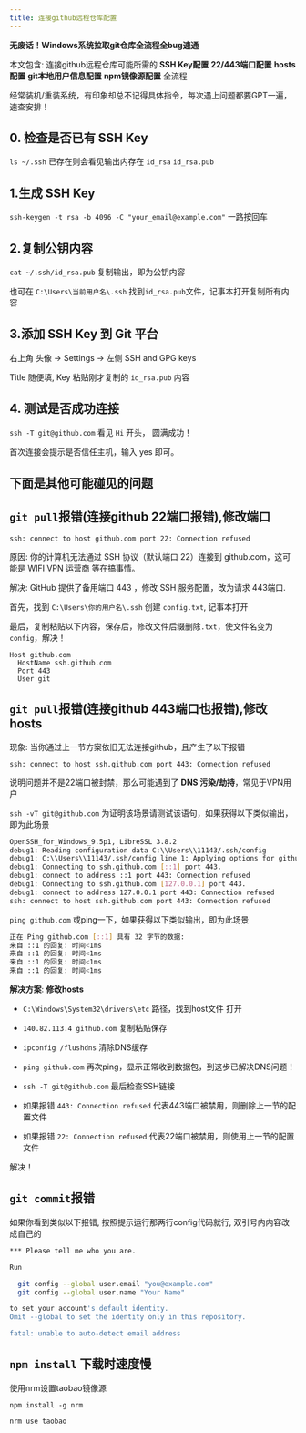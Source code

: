 ```yaml
---
title: 连接github远程仓库配置
---
```


**无废话！Windows系统拉取git仓库全流程全bug速通**

本文包含: 连接github远程仓库可能所需的 **SSH Key配置** **22/443端口配置** **hosts配置** **git本地用户信息配置** **npm镜像源配置** 全流程

经常装机/重装系统，有印象却总不记得具体指令，每次遇上问题都要GPT一遍，速查安排！

## 0. 检查是否已有 SSH Key

`ls ~/.ssh` 已存在则会看见输出内存在 `id_rsa` `id_rsa.pub`

## 1.生成 SSH Key

`ssh-keygen -t rsa -b 4096 -C "your_email@example.com"` 一路按回车

## 2.复制公钥内容

`cat ~/.ssh/id_rsa.pub` 复制输出，即为公钥内容

也可在 `C:\Users\当前用户名\.ssh` 找到`id_rsa.pub`文件，记事本打开复制所有内容

## 3.添加 SSH Key 到 Git 平台

右上角 头像 → Settings → 左侧 SSH and GPG keys

Title 随便填, Key 粘贴刚才复制的 `id_rsa.pub` 内容

## 4. 测试是否成功连接

`ssh -T git@github.com` 看见 `Hi` 开头， 圆满成功！

首次连接会提示是否信任主机，输入 yes 即可。



## 下面是其他可能碰见的问题

## `git pull`报错(连接github 22端口报错),修改端口

`ssh: connect to host github.com port 22: Connection refused`

原因: 你的计算机无法通过 SSH 协议（默认端口 22）连接到 github.com，这可能是 WIFI VPN 运营商 等在搞事情。

解决: GitHub 提供了备用端口 443 ，修改 SSH 服务配置，改为请求 443端口.

首先，找到 `C:\Users\你的用户名\.ssh` 创建 `config.txt`, 记事本打开

最后，复制粘贴以下内容，保存后，修改文件后缀删除`.txt`，使文件名变为 `config`，解决！

```ssh
Host github.com
  HostName ssh.github.com
  Port 443
  User git
```

## `git pull`报错(连接github 443端口也报错),修改hosts

现象: 当你通过上一节方案依旧无法连接github，且产生了以下报错

`ssh: connect to host ssh.github.com port 443: Connection refused`

说明问题并不是22端口被封禁，那么可能遇到了 **DNS 污染/劫持**，常见于VPN用户

`ssh -vT git@github.com` 为证明该场景请测试该语句，如果获得以下类似输出，即为此场景

```bash
OpenSSH_for_Windows_9.5p1, LibreSSL 3.8.2
debug1: Reading configuration data C:\\Users\\11143/.ssh/config
debug1: C:\\Users\\11143/.ssh/config line 1: Applying options for github.com
debug1: Connecting to ssh.github.com [::1] port 443.
debug1: connect to address ::1 port 443: Connection refused
debug1: Connecting to ssh.github.com [127.0.0.1] port 443.
debug1: connect to address 127.0.0.1 port 443: Connection refused
ssh: connect to host ssh.github.com port 443: Connection refused
```

`ping github.com` 或ping一下，如果获得以下类似输出，即为此场景

```bash
正在 Ping github.com [::1] 具有 32 字节的数据:
来自 ::1 的回复: 时间<1ms
来自 ::1 的回复: 时间<1ms
来自 ::1 的回复: 时间<1ms
来自 ::1 的回复: 时间<1ms
```

**解决方案**: **修改hosts**

- `C:\Windows\System32\drivers\etc` 路径，找到host文件 打开

- `140.82.113.4 github.com` 复制粘贴保存

- `ipconfig /flushdns` 清除DNS缓存

- `ping github.com` 再次ping，显示正常收到数据包，到这步已解决DNS问题！

- `ssh -T git@github.com` 最后检查SSH链接

- 如果报错 `443: Connection refused` 代表443端口被禁用，则删除上一节的配置文件

- 如果报错 `22: Connection refused` 代表22端口被禁用，则使用上一节的配置文件

解决！

## `git commit`报错

如果你看到类似以下报错, 按照提示运行那两行config代码就行, 双引号内内容改成自己的

```bash
*** Please tell me who you are.

Run

  git config --global user.email "you@example.com"
  git config --global user.name "Your Name"

to set your account's default identity.
Omit --global to set the identity only in this repository.

fatal: unable to auto-detect email address
```

## `npm install` 下载时速度慢

使用nrm设置taobao镜像源

`npm install -g nrm`

`nrm use taobao`

